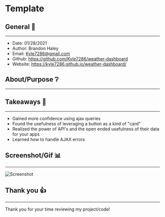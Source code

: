 # Template

## General 📖
---
- Date:           01/28/2021     
- Author:         Brandon Haley
- Email:          Kyle7286@gmail.com
- Github:         https://github.com/Kyle7286/weather-dashboard
- Website:        https://kyle7286.github.io/weather-dashboard/

## About/Purpose ❔
---



## Takeaways 🥡
--- 
* Gained more confidence using ajax queries
* Found the usefulness of leveraging a button as a kind of "card"
* Realized the power of API's and the open ended usefulness of their data for your apps
* Learned how to handle AJAX errors

## Screenshot/Gif 📊
---
![Screenshot](./Assets/md/weatherDashboard.gif)

## Thank you 👍 
---
Thank you for your time reviewing my project/code!


